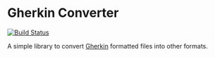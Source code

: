 # Gherkin Converter
[![Build Status](https://travis-ci.org/randomcoder/gherkin-converter.svg?branch=master)](https://travis-ci.org/randomcoder/gherkin-converter)

A simple library to convert [Gherkin](https://github.com/cucumber/cucumber/wiki/Gherkin) formatted
files into other formats.
